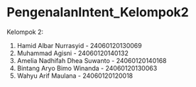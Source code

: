 # PengenalanIntent_Kelompok2
Kelompok 2: 
1. Hamid Albar Nurrasyid - 24060120130069 
2. Muhammad Agisni - 24060120140132 
3. Amelia Nadhifah Dhea Suwanto - 24060120140168 
4. Bintang Aryo Bimo Winanda - 24060120130063 
5. Wahyu Arif Maulana - 24060120120018 
